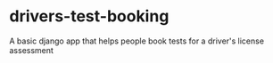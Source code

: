 # drivers-test-booking
A basic django app that helps people book tests for a driver's license assessment 

